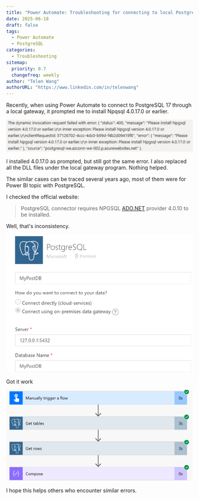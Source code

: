 ```yaml
---
title: "Power Automate: Troubleshooting for connecting to local PostgreSQL (requires Npqsql 4.0.17.0 to be installed)"
date: 2025-06-18
draft: false
tags:
  - Power Automate
  - PostgreSQL
categories:
  - Troubleshooting
sitemap:
  priority: 0.7
  changefreq: weekly
author: "Telen Wang"
authorURL: "https://www.linkedin.com/in/telenwang"
---
```


Recently, when using Power Automate to connect to PostgreSQL 17 through a local gateway, it prompted me to install Npqsql 4.0.17.0 or earlier.

![](/Screenshot2025-06-01125642.png)

I installed 4.0.17.0 as prompted, but still got the same error. I also replaced all the DLL files under the local gateway program. Nothing helped. 

The similar cases can be traced several years ago, most of them were for Power BI topic with PostgreSQL. 

I checked the official website:

> PostgreSQL connector requires NPGSQL [ADO.NET](http://ado.net/) provider 4.0.10 to be installed.

Well, that's inconsistency. 

![](/Screenshot2025-06-01130937.png)

Got it work

![](/Screenshot2025-06-01131035.png)

I hope this helps others who encounter similar errors.